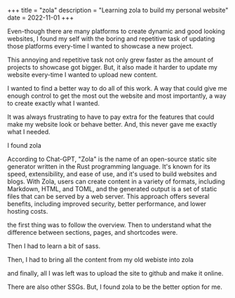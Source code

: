 +++
title = "zola"
description = "Learning zola to build my personal website"
date = 2022-11-01
+++

Even-though there are many platforms to create dynamic and good looking websites, I found my self with the boring and repetitive task of updating those platforms every-time I wanted to showcase a new project.

This annoying and repetitive task not only grew faster as the amount of projects to showcase got bigger. But, it also made it harder to update my website every-time I wanted to upload new content.

I wanted to find a better way to do all of this work. A way that could give me enough control to get the most out the website and most importantly, a way to create exactly what I wanted. 

It was always frustrating to have to pay extra for the features that could make my website look or behave better. And, this never gave me exactly what I needed.


I found zola

According to Chat-GPT, "Zola" is the name of an open-source static site generator written in the Rust programming language. It's known for its speed, extensibility, and ease of use, and it's used to build websites and blogs. With Zola, users can create content in a variety of formats, including Markdown, HTML, and TOML, and the generated output is a set of static files that can be served by a web server. This approach offers several benefits, including improved security, better performance, and lower hosting costs.

the first thing was to follow the overview.
Then to understand what the difference between sections, pages, and shortcodes were.

Then I had to learn a bit of sass.

Then, I had to bring all the content from my old webiste into zola

and finally, all I was left was to upload the site to github and make it online.



There are also other SSGs. But, I found zola to be the better option for me.









<!--

But, none of the options out there gave me the control I wanted to create a website that would always do what I wanted to do and not limited to the features that unless I paid more for, I couldn't get.

To be honest I kept pushing this task aside due to the amount of time I knew I had to spend creating all the elements to upload new content and I kept looking for a better way to do this instead.

The lack of control on those platforms makes the task not only tedious, but you never really get what you want to achieve.

The problem with all of those platforms is that you have to upload the content to their databases and this can sometimes cost more when the cuota in their servers reaches to and end.

All this services cost money and at the end of the day they can only get you so far. Looking like everyone else.
Your online presence is very standard and in most cases like everyone else on the lot.

--->
